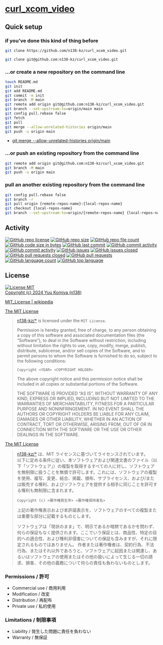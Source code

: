 # [curl_xcom_video](https://github.com/n138-kz/curl_xcom_video)

## Quick setup

### if you’ve done this kind of thing before

```sh
git clone https://github.com/n138-kz/curl_xcom_video.git
```

```sh
git clone git@github.com:n138-kz/curl_xcom_video.git
```

### …or create a new repository on the command line

```sh
touch README.md
git init
git add README.md
git commit -m init
git branch -M main
git remote add origin git@github.com:n138-kz/curl_xcom_video.git
git branch --set-upstream-to=origin/main main
git config pull.rebase false
git fetch
git pull
git merge --allow-unrelated-histories origin/main
git push -u origin main
```

- [git merge --allow-unrelated-histories origin/main](https://qiita.com/mei28/items/85bc881ac1f26332ac15)

### …or push an existing repository from the command line

```sh
git remote add origin git@github.com:n138-kz/curl_xcom_video.git
git branch -M main
git push -u origin main
```

### pull an another existing repository from the command line

```sh
git config pull.rebase false
git branch -r
git pull origin {remote-repos-name}:{local-repos-name}
git checkout {local-repos-name}
git branch --set-upstream-to=origin/{remote-repos-name} {local-repos-name}
```

## Activity

[![GitHub repo license](https://img.shields.io/github/license/n138-kz/curl_xcom_video)](/LICENSE)
[![GitHub repo size](https://img.shields.io/github/repo-size/n138-kz/curl_xcom_video)](/../../)
[![GitHub repo file count](https://img.shields.io/github/directory-file-count/n138-kz/curl_xcom_video)](/../../)
[![GitHub code size in bytes](https://img.shields.io/github/languages/code-size/n138-kz/curl_xcom_video)](/../../)
[![GitHub last commit](https://img.shields.io/github/last-commit/n138-kz/curl_xcom_video)](/../../commits)
[![GitHub commit activity](https://img.shields.io/github/commit-activity/w/n138-kz/curl_xcom_video)](/../../commits)
[![GitHub commit activity](https://img.shields.io/github/commit-activity/t/n138-kz/curl_xcom_video)](/../../commits)
[![GitHub issues](https://img.shields.io/github/issues/n138-kz/curl_xcom_video)](/../../issues)
[![GitHub issues closed](https://img.shields.io/github/issues-closed/n138-kz/curl_xcom_video)](/../../issues)
[![GitHub pull requests closed](https://img.shields.io/github/issues-pr-closed/n138-kz/curl_xcom_video)](/../../pulls)
[![GitHub pull requests](https://img.shields.io/github/issues-pr/n138-kz/curl_xcom_video)](/../../pulls)
[![GitHub language count](https://img.shields.io/github/languages/count/n138-kz/curl_xcom_video)](/../../)
[![GitHub top language](https://img.shields.io/github/languages/top/n138-kz/curl_xcom_video)](/../../)

## License

[![License MIT](https://upload.wikimedia.org/wikipedia/commons/0/0c/MIT_logo.svg)](LICENSE)  
[Copyright (c) 2024 Yuu Komiya (n138)](LICENSE)  

[MIT_License | wikipedia](https://ja.wikipedia.org/wiki/MIT_License)

[The MIT License](https://opensource.org/license/mit/)
> [n138-kz/*](./) is licensed under the `MIT License`.  
>
> Permission is hereby granted, free of charge, to any person obtaining a copy of this software and associated documentation files (the “Software”), to deal in the Software without restriction, including without limitation the rights to use, copy, modify, merge, publish, distribute, sublicense, and/or sell copies of the Software, and to permit persons to whom the Software is furnished to do so, subject to the following conditions:
>
> `Copyright <YEAR> <COPYRIGHT HOLDER>`
> 
> The above copyright notice and this permission notice shall be included in all copies or substantial portions of the Software.
> 
> THE SOFTWARE IS PROVIDED “AS IS”, WITHOUT WARRANTY OF ANY KIND, EXPRESS OR IMPLIED, INCLUDING BUT NOT LIMITED TO THE WARRANTIES OF MERCHANTABILITY, FITNESS FOR A PARTICULAR PURPOSE AND NONINFRINGEMENT. IN NO EVENT SHALL THE AUTHORS OR COPYRIGHT HOLDERS BE LIABLE FOR ANY CLAIM, DAMAGES OR OTHER LIABILITY, WHETHER IN AN ACTION OF CONTRACT, TORT OR OTHERWISE, ARISING FROM, OUT OF OR IN CONNECTION WITH THE SOFTWARE OR THE USE OR OTHER DEALINGS IN THE SOFTWARE.

[The MIT License](https://opensource.org/license/mit/)
> [n138-kz/*](./) は、MIT ライセンスに基づいてライセンスされています。  
> 以下に定める条件に従い、本ソフトウェアおよび関連文書のファイル（以下「ソフトウェア」）の複製を取得するすべての人に対し、ソフトウェアを無制限に扱うことを無償で許可します。これには、ソフトウェアの複製を使用、複写、変更、結合、掲載、頒布、サブライセンス、および/または販売する権利、およびソフトウェアを提供する相手に同じことを許可する権利も無制限に含まれます。  
>
> `Copyright (c) <著作権発生年> <著作権保持者名>`
> 
> 上記の著作権表示および本許諾表示を、ソフトウェアのすべての複製または重要な部分に記載するものとします。
>
> ソフトウェアは「現状のまま」で、明示であるか暗黙であるかを問わず、何らの保証もなく提供されます。ここでいう保証とは、商品性、特定の目的への適合性、および権利非侵害についての保証も含みますが、それに限定されるものではありません。
> 作者または著作権者は、契約行為、不法行為、またはそれ以外であろうと、ソフトウェアに起因または関連し、あるいはソフトウェアの使用またはその他の扱いによって生じる一切の請求、損害、その他の義務について何らの責任も負わないものとします。

### Permissions / 許可
- Commercial use / 商用利用
- Modification / 改変
- Distribution / 再配布
- Private use / 私的使用 

### Limitations / 制限事項
- Liability / 発生した問題に責任を負わない
- Warranty / 無保証

